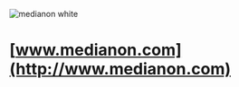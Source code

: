 
![medianon white](https://github.com/user-attachments/assets/e674fa56-e974-408c-9d2c-d4be8631bcba)

# [www.medianon.com](http://www.medianon.com)
